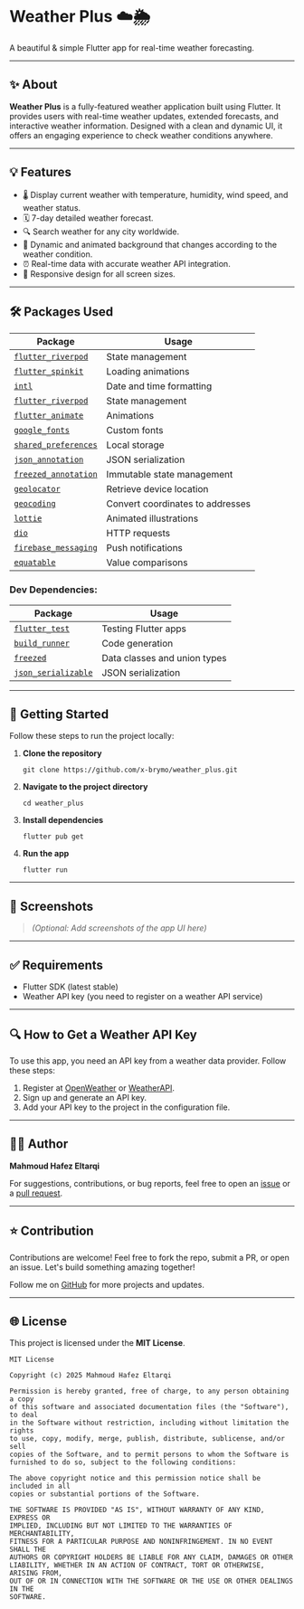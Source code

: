 # Weather Plus ☁️🌦️

A beautiful & simple Flutter app for real-time weather forecasting.

---

## ✨ About

**Weather Plus** is a fully-featured weather application built using Flutter. It provides users with real-time weather updates, extended forecasts, and interactive weather information. Designed with a clean and dynamic UI, it offers an engaging experience to check weather conditions anywhere.

---

## 💡 Features

- 🌡️ Display current weather with temperature, humidity, wind speed, and weather status.
- 🗓️ 7-day detailed weather forecast.
- 🔍 Search weather for any city worldwide.
- 🎨 Dynamic and animated background that changes according to the weather condition.
- ⏰ Real-time data with accurate weather API integration.
- 📱 Responsive design for all screen sizes.

---

## 🛠 Packages Used

| Package | Usage |
|---------|--------|
| [`flutter_riverpod`](https://pub.dev/packages/flutter_riverpod) | State management |
| [`flutter_spinkit`](https://pub.dev/packages/flutter_spinkit) | Loading animations |
| [`intl`](https://pub.dev/packages/intl) | Date and time formatting |
| [`flutter_riverpod`](https://pub.dev/packages/flutter_riverpod) | State management |
| [`flutter_animate`](https://pub.dev/packages/flutter_animate) | Animations |
| [`google_fonts`](https://pub.dev/packages/google_fonts) | Custom fonts |
| [`shared_preferences`](https://pub.dev/packages/shared_preferences) | Local storage |
| [`json_annotation`](https://pub.dev/packages/json_annotation) | JSON serialization |
| [`freezed_annotation`](https://pub.dev/packages/freezed_annotation) | Immutable state management |
| [`geolocator`](https://pub.dev/packages/geolocator) | Retrieve device location |
| [`geocoding`](https://pub.dev/packages/geocoding) | Convert coordinates to addresses |
| [`lottie`](https://pub.dev/packages/lottie) | Animated illustrations |
| [`dio`](https://pub.dev/packages/dio) | HTTP requests |
| [`firebase_messaging`](https://pub.dev/packages/firebase_messaging) | Push notifications |
| [`equatable`](https://pub.dev/packages/equatable) | Value comparisons |

### Dev Dependencies:

| Package | Usage |
|---------|-------|
| [`flutter_test`](https://pub.dev/packages/flutter_test) | Testing Flutter apps |
| [`build_runner`](https://pub.dev/packages/build_runner) | Code generation |
| [`freezed`](https://pub.dev/packages/freezed) | Data classes and union types |
| [`json_serializable`](https://pub.dev/packages/json_serializable) | JSON serialization |

---

## 🚀 Getting Started

Follow these steps to run the project locally:

1. **Clone the repository**

   ```shell
   git clone https://github.com/x-brymo/weather_plus.git
   ```

2. **Navigate to the project directory**

   ```shell
   cd weather_plus
   ```

3. **Install dependencies**

   ```shell
   flutter pub get
   ```

4. **Run the app**

   ```shell
   flutter run
   ```

---

## 📸 Screenshots

> *(Optional: Add screenshots of the app UI here)*

---

## ✅ Requirements

- Flutter SDK (latest stable)
- Weather API key (you need to register on a weather API service)

---

## 🔍 How to Get a Weather API Key

To use this app, you need an API key from a weather data provider. Follow these steps:

1. Register at [OpenWeather](https://openweathermap.org/) or [WeatherAPI](https://www.weatherapi.com/).
2. Sign up and generate an API key.
3. Add your API key to the project in the configuration file.

---

## 👨‍💻 Author

**Mahmoud Hafez Eltarqi**

For suggestions, contributions, or bug reports, feel free to open an [issue](https://github.com/x-brymo/weather_plus/issues) or a [pull request](https://github.com/x-brymo/weather_plus/pulls).

---

## ⭐ Contribution

Contributions are welcome! Feel free to fork the repo, submit a PR, or open an issue. Let's build something amazing together!

Follow me on [GitHub](https://github.com/x-brymo) for more projects and updates.

---

## 🌐 License

This project is licensed under the **MIT License**.

```
MIT License

Copyright (c) 2025 Mahmoud Hafez Eltarqi

Permission is hereby granted, free of charge, to any person obtaining a copy
of this software and associated documentation files (the "Software"), to deal
in the Software without restriction, including without limitation the rights
to use, copy, modify, merge, publish, distribute, sublicense, and/or sell
copies of the Software, and to permit persons to whom the Software is
furnished to do so, subject to the following conditions:

The above copyright notice and this permission notice shall be included in all
copies or substantial portions of the Software.

THE SOFTWARE IS PROVIDED "AS IS", WITHOUT WARRANTY OF ANY KIND, EXPRESS OR
IMPLIED, INCLUDING BUT NOT LIMITED TO THE WARRANTIES OF MERCHANTABILITY,
FITNESS FOR A PARTICULAR PURPOSE AND NONINFRINGEMENT. IN NO EVENT SHALL THE
AUTHORS OR COPYRIGHT HOLDERS BE LIABLE FOR ANY CLAIM, DAMAGES OR OTHER
LIABILITY, WHETHER IN AN ACTION OF CONTRACT, TORT OR OTHERWISE, ARISING FROM,
OUT OF OR IN CONNECTION WITH THE SOFTWARE OR THE USE OR OTHER DEALINGS IN THE
SOFTWARE.
```